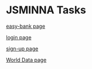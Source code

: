 # JSMINNA Tasks
[easy-bank page](https://xtarachiever.github.io/JSMINNA/Task9/html_pages/index.html)

[login page](https://xtarachiever.github.io/JSMINNA/Task9/html_pages/task8a.html)

[sign-up page](https://xtarachiever.github.io/JSMINNA/Task9/html_pages/Task8.html)

[World Data page](https://xtarachiever.github.io/JSMINNA/Task10/index.html)
